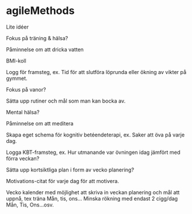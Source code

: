 # agileMethods



Lite idéer

Fokus på träning & hälsa?

Påminnelse om att dricka vatten

BMI-koll

Logg för framsteg, ex. Tid för att slutföra löprunda eller ökning av vikter på gymmet.



Fokus på vanor?

Sätta upp rutiner och mål som man kan bocka av.


Mental hälsa?

Påminnelse om att meditera

Skapa eget schema för kognitiv betéendeterapi, ex. Saker att öva på varje dag.

Logga KBT-framsteg, ex. Hur utmanande var övningen idag jämfört med förra veckan?


Sätta upp kortsiktliga plan i form av vecko planering?

Motivations-citat för varje dag för att motivera.

Vecko kalender med möjlighet att skriva in veckan planering och mål att uppnå, tex träna Mån, tis, ons... Minska rökning med endast 2 cigg/dag Mån, Tis, Ons...osv. 
